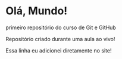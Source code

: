 # Olá, Mundo!
 primeiro repositório do curso de Git e GitHub

Repositório criado durante uma aula ao vivo!

Essa linha eu adicionei diretamente no site!
